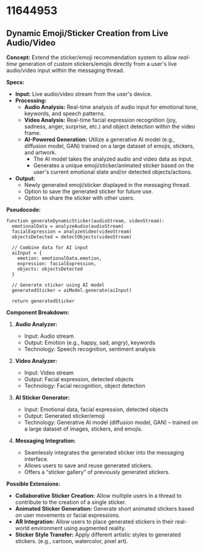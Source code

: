 # 11644953

## Dynamic Emoji/Sticker Creation from Live Audio/Video

**Concept:** Extend the sticker/emoji recommendation system to allow *real-time* generation of custom stickers/emojis directly from a user's live audio/video input within the messaging thread. 

**Specs:**

*   **Input:** Live audio/video stream from the user's device.
*   **Processing:**
    *   **Audio Analysis:** Real-time analysis of audio input for emotional tone, keywords, and speech patterns.
    *   **Video Analysis:** Real-time facial expression recognition (joy, sadness, anger, surprise, etc.) and object detection within the video frame.
    *   **AI-Powered Generation:** Utilize a generative AI model (e.g., diffusion model, GAN) trained on a large dataset of emojis, stickers, and artwork. 
        *   The AI model takes the analyzed audio and video data as input.
        *   Generates a unique emoji/sticker/animated sticker based on the user's current emotional state and/or detected objects/actions.
*   **Output:**
    *   Newly generated emoji/sticker displayed in the messaging thread.
    *   Option to save the generated sticker for future use.
    *   Option to share the sticker with other users.

**Pseudocode:**

```
function generateDynamicSticker(audioStream, videoStream):
  emotionalData = analyzeAudio(audioStream)
  facialExpression = analyzeVideo(videoStream)
  objectsDetected = detectObjects(videoStream)

  // Combine data for AI input
  aiInput = {
    emotion: emotionalData.emotion,
    expression: facialExpression,
    objects: objectsDetected
  }

  // Generate sticker using AI model
  generatedSticker = aiModel.generate(aiInput)

  return generatedSticker
```

**Component Breakdown:**

1.  **Audio Analyzer:**
    *   Input: Audio stream
    *   Output: Emotion (e.g., happy, sad, angry), keywords
    *   Technology: Speech recognition, sentiment analysis

2.  **Video Analyzer:**
    *   Input: Video stream
    *   Output: Facial expression, detected objects
    *   Technology: Facial recognition, object detection

3.  **AI Sticker Generator:**
    *   Input: Emotional data, facial expression, detected objects
    *   Output: Generated sticker/emoji
    *   Technology: Generative AI model (diffusion model, GAN) – trained on a large dataset of images, stickers, and emojis.

4.  **Messaging Integration:**
    *   Seamlessly integrates the generated sticker into the messaging interface.
    *   Allows users to save and reuse generated stickers.
    *   Offers a “sticker gallery” of previously generated stickers.

**Possible Extensions:**

*   **Collaborative Sticker Creation:** Allow multiple users in a thread to contribute to the creation of a single sticker.
*   **Animated Sticker Generation:** Generate short animated stickers based on user movements or facial expressions.
*   **AR Integration:** Allow users to place generated stickers in their real-world environment using augmented reality.
*   **Sticker Style Transfer:** Apply different artistic styles to generated stickers. (e.g., cartoon, watercolor, pixel art).